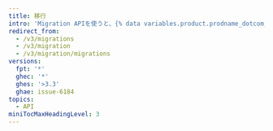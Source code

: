 ```yaml
---
title: 移行
intro: 'Migration APIを使うと、{% data variables.product.prodname_dotcom_the_website %}から{% data variables.product.prodname_ghe_server %}へ、Organizaitonのリポジトリとユーザを移行できます。'
redirect_from:
  - /v3/migrations
  - /v3/migration
  - /v3/migration/migrations
versions:
  fpt: '*'
  ghec: '*'
  ghes: '>3.3'
  ghae: issue-6184
topics:
  - API
miniTocMaxHeadingLevel: 3
---
```


<!--
  Operations are automatically generated. Markdown for this page is located in data/reusables/rest-reference/migrations
-->
